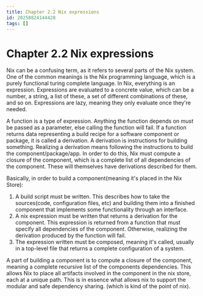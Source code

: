 ```yaml
---
title: Chapter 2.2 Nix expressions
id: 20250824144428
tags: []
---
```


# Chapter 2.2 Nix expressions
Nix can be a confusing term, as it refers to several parts of the Nix system. One of the common meanings is the Nix programming language, which is a purely functional turing complete language. In Nix, everything is an expression. Expressions are evaluated to a concrete value, which can be a number, a string, a list of these, a set of different combinations of these, and so on. Expressions are lazy, meaning they only evaluate once they're needed.

A function is a type of expression. Anything the function depends on _must_ be passed as a parameter, else calling the function will fail. If a function returns data representing a build recipe for a software component or package, it is called a derivation. A derivation is instructions for building something. Realizing a derivation means following the instructions to build the component/package/app. In order to do this, Nix must compute a closure of the component, which is a complete list of all dependencies of the component. These will themselves have derivations described for them.

Basically, in order to build a component(meaning it's placed in the Nix Store):
1. A build script must be written. This describes how to take the sources(code, configuration files, etc) and building them into a finished component that implements some functionality through an interface.
2. A nix expression must be written that returns a derivation for the component. This expression is returned from a function that must specify all dependencies of the component. Otherwise, realizing the derivation produced by the function will fail.
3. The expression written must be composed, meaning it's called, usually in a top-level file that returns a complete configuration of a system.

A part of building a component is to compute a closure of the component, meaning a complete recursive list of the components dependencies. This allows Nix to place all artifacts involved in the component in the nix store, each at a unique path. This is in essence what allows nix to support the modular and safe dependency sharing. (which is kind of the point of nix).

## 